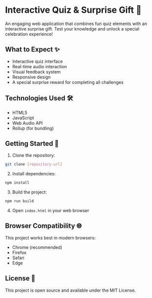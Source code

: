 # Interactive Quiz & Surprise Gift 🎁

An engaging web application that combines fun quiz elements with an interactive surprise gift. Test your knowledge and unlock a special celebration experience!

## What to Expect ✨

- Interactive quiz interface
- Real-time audio interaction
- Visual feedback system
- Responsive design
- A special surprise reward for completing all challenges

## Technologies Used 🛠

- HTML5
- JavaScript
- Web Audio API
- Rollup (for bundling)

## Getting Started 🚀

1. Clone the repository:

```bash
git clone [repository-url]
```

2. Install dependencies:

```bash
npm install
```

3. Build the project:

```bash
npm run build
```

4. Open `index.html` in your web browser

## Browser Compatibility 🌐

This project works best in modern browsers:

- Chrome (recommended)
- Firefox
- Safari
- Edge

## License 📝

This project is open source and available under the MIT License.
